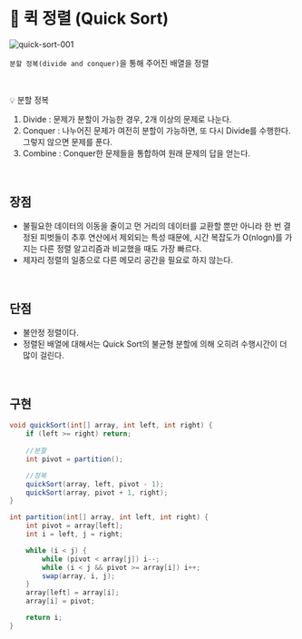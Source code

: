 # 📍 퀵 정렬 (Quick Sort)

![quick-sort-001](https://user-images.githubusercontent.com/78673570/187065908-cb246f9b-94d8-423a-89da-56bddf71ca37.gif)

`분할 정복(divide and conquer)`을 통해 주어진 배열을 정렬

<br>

💡 분할 정복

1. Divide : 문제가 분할이 가능한 경우, 2개 이상의 문제로 나눈다.
2. Conquer : 나누어진 문제가 여전히 분할이 가능하면, 또 다시 Divide를 수행한다. 그렇지 않으면 문제를 푼다.
3. Combine : Conquer한 문제들을 통합하여 원래 문제의 답을 얻는다.

<br>

## 장점

- 불필요한 데이터의 이동을 줄이고 먼 거리의 데이터를 교환할 뿐만 아니라 한 번 결정된 피벗들이 추후 연산에서 제외되는 특성 때문에, 시간 복잡도가 O(nlogn)를 가지는 다른 정렬 알고리즘과 비교했을 때도 가장 빠르다.
- 제자리 정렬의 일종으로 다른 메모리 공간을 필요로 하지 않는다.

<br>

## 단점

- 불안정 정렬이다.
- 정렬된 배열에 대해서는 Quick Sort의 불균형 분할에 의해 오히려 수행시간이 더 많이 걸린다.

<br>

## 구현

```java
void quickSort(int[] array, int left, int right) {
    if (left >= right) return;
    
    //분할
    int pivot = partition();

    //정복
    quickSort(array, left, pivot - 1);
    quickSort(array, pivot + 1, right);
}

int partition(int[] array, int left, int right) {
    int pivot = array[left];
    int i = left, j = right;

    while (i < j) {
        while (pivot < array[j]) i--;
        while (i < j && pivot >= array[i]) i++;
        swap(array, i, j);
    }
    array[left] = array[i];
    array[i] = pivot;

    return i;
}
```
